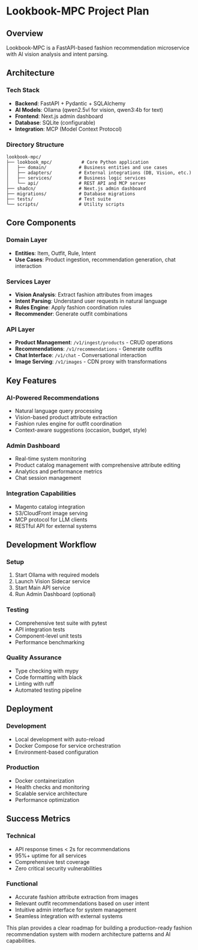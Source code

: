# Lookbook-MPC Project Plan

## Overview

Lookbook-MPC is a FastAPI-based fashion recommendation microservice with AI vision analysis and intent parsing.

## Architecture

### Tech Stack
- **Backend**: FastAPI + Pydantic + SQLAlchemy
- **AI Models**: Ollama (qwen2.5vl for vision, qwen3:4b for text)
- **Frontend**: Next.js admin dashboard
- **Database**: SQLite (configurable)
- **Integration**: MCP (Model Context Protocol)

### Directory Structure
```
lookbook-mpc/
├── lookbook_mpc/           # Core Python application
│   ├── domain/            # Business entities and use cases
│   ├── adapters/          # External integrations (DB, Vision, etc.)
│   ├── services/          # Business logic services
│   └── api/               # REST API and MCP server
├── shadcn/                # Next.js admin dashboard
├── migrations/            # Database migrations
├── tests/                 # Test suite
└── scripts/               # Utility scripts
```

## Core Components

### Domain Layer
- **Entities**: Item, Outfit, Rule, Intent
- **Use Cases**: Product ingestion, recommendation generation, chat interaction

### Services Layer
- **Vision Analysis**: Extract fashion attributes from images
- **Intent Parsing**: Understand user requests in natural language
- **Rules Engine**: Apply fashion coordination rules
- **Recommender**: Generate outfit combinations

### API Layer
- **Product Management**: `/v1/ingest/products` - CRUD operations
- **Recommendations**: `/v1/recommendations` - Generate outfits
- **Chat Interface**: `/v1/chat` - Conversational interaction
- **Image Serving**: `/v1/images` - CDN proxy with transformations

## Key Features

### AI-Powered Recommendations
- Natural language query processing
- Vision-based product attribute extraction
- Fashion rules engine for outfit coordination
- Context-aware suggestions (occasion, budget, style)

### Admin Dashboard
- Real-time system monitoring
- Product catalog management with comprehensive attribute editing
- Analytics and performance metrics
- Chat session management

### Integration Capabilities
- Magento catalog integration
- S3/CloudFront image serving
- MCP protocol for LLM clients
- RESTful API for external systems

## Development Workflow

### Setup
1. Start Ollama with required models
2. Launch Vision Sidecar service
3. Start Main API service
4. Run Admin Dashboard (optional)

### Testing
- Comprehensive test suite with pytest
- API integration tests
- Component-level unit tests
- Performance benchmarking

### Quality Assurance
- Type checking with mypy
- Code formatting with black
- Linting with ruff
- Automated testing pipeline

## Deployment

### Development
- Local development with auto-reload
- Docker Compose for service orchestration
- Environment-based configuration

### Production
- Docker containerization
- Health checks and monitoring
- Scalable service architecture
- Performance optimization

## Success Metrics

### Technical
- API response times < 2s for recommendations
- 95%+ uptime for all services
- Comprehensive test coverage
- Zero critical security vulnerabilities

### Functional
- Accurate fashion attribute extraction from images
- Relevant outfit recommendations based on user intent
- Intuitive admin interface for system management
- Seamless integration with external systems

This plan provides a clear roadmap for building a production-ready fashion recommendation system with modern architecture patterns and AI capabilities.